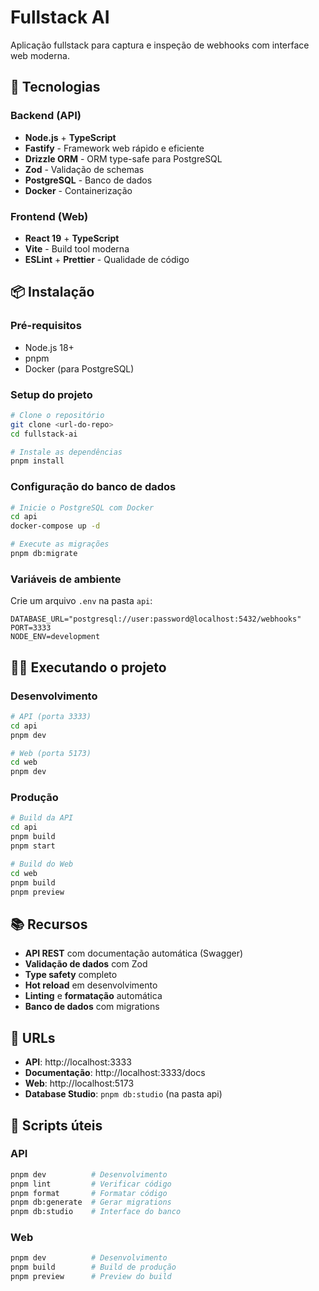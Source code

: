 # Fullstack AI

Aplicação fullstack para captura e inspeção de webhooks com interface web moderna.

## 🚀 Tecnologias

### Backend (API)
- **Node.js** + **TypeScript**
- **Fastify** - Framework web rápido e eficiente
- **Drizzle ORM** - ORM type-safe para PostgreSQL
- **Zod** - Validação de schemas
- **PostgreSQL** - Banco de dados
- **Docker** - Containerização

### Frontend (Web)
- **React 19** + **TypeScript**
- **Vite** - Build tool moderna
- **ESLint** + **Prettier** - Qualidade de código

## 📦 Instalação

### Pré-requisitos
- Node.js 18+
- pnpm
- Docker (para PostgreSQL)

### Setup do projeto

```bash
# Clone o repositório
git clone <url-do-repo>
cd fullstack-ai

# Instale as dependências
pnpm install
```

### Configuração do banco de dados

```bash
# Inicie o PostgreSQL com Docker
cd api
docker-compose up -d

# Execute as migrações
pnpm db:migrate
```

### Variáveis de ambiente

Crie um arquivo `.env` na pasta `api`:

```env
DATABASE_URL="postgresql://user:password@localhost:5432/webhooks"
PORT=3333
NODE_ENV=development
```

## 🏃‍♂️ Executando o projeto

### Desenvolvimento

```bash
# API (porta 3333)
cd api
pnpm dev

# Web (porta 5173)
cd web
pnpm dev
```

### Produção

```bash
# Build da API
cd api
pnpm build
pnpm start

# Build do Web
cd web
pnpm build
pnpm preview
```

## 📚 Recursos

- **API REST** com documentação automática (Swagger)
- **Validação de dados** com Zod
- **Type safety** completo
- **Hot reload** em desenvolvimento
- **Linting** e **formatação** automática
- **Banco de dados** com migrations

## 🔗 URLs

- **API**: http://localhost:3333
- **Documentação**: http://localhost:3333/docs
- **Web**: http://localhost:5173
- **Database Studio**: `pnpm db:studio` (na pasta api)

## 📝 Scripts úteis

### API
```bash
pnpm dev          # Desenvolvimento
pnpm lint         # Verificar código
pnpm format       # Formatar código
pnpm db:generate  # Gerar migrations
pnpm db:studio    # Interface do banco
```

### Web
```bash
pnpm dev          # Desenvolvimento
pnpm build        # Build de produção
pnpm preview      # Preview do build
```